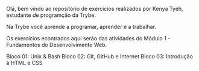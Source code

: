 Olá, bem vindo ao repositório de exercícios realizados por Kenya Tyeh, estudante de programção da Trybe.

Na Trybe você aprende a programar, aprender e a trabalhar.

Os exercícios econtrados aqui serão das atividades do Módulo 1 - Fundamentos do Desenvolvimento Web.

Bloco 01: Unix & Bash
Bloco 02: Git, GitHub e Internet
Bloco 03: Introdução à HTML e CSS 
